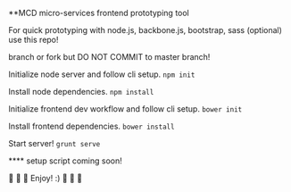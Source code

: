 **MCD micro-services frontend prototyping tool

For quick prototyping with node.js, backbone.js, bootstrap, sass (optional) use this repo!

branch or fork but DO NOT COMMIT to master branch!

Initialize node server and follow cli setup.
```npm init```

Install node dependencies.
```npm install```

Initialize frontend dev workflow and follow cli setup.
```bower init ```

Install frontend dependencies.
```bower install```

Start server!
```grunt serve```

**** setup script coming soon!

:sweet_potato: :sweet_potato: :sweet_potato: Enjoy! :) :sweet_potato: :sweet_potato: :sweet_potato:
